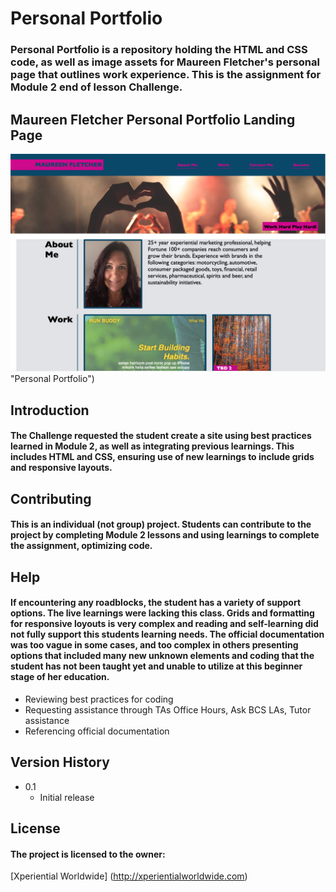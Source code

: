 # Personal Portfolio

### Personal Portfolio is a repository holding the HTML and CSS code, as well as image assets for Maureen Fletcher's personal page that outlines work experience.  This is the assignment for Module 2 end of lesson Challenge.  

## Maureen Fletcher Personal Portfolio Landing Page
[![Image of Maureen Fletcher website landing page](assets/images/PublishedSite9.11.20.png)](https://mofletch.github.io/Portfolio/) "Personal Portfolio")

## Introduction
#### The Challenge requested the student create a site using best practices learned in Module 2, as well as integrating previous learnings.  This includes HTML and CSS, ensuring use of new learnings to include grids and responsive layouts.

## Contributing
#### This is an individual (not group) project.  Students can contribute to the project by completing Module 2 lessons and using learnings to complete the assignment, optimizing code.

## Help
#### If encountering any roadblocks, the student has a variety of support options.  The live learnings were lacking this class.  Grids and formatting for responsive loyouts is very complex and reading and self-learning did not fully support this students learning needs.  The official documentation was too vague in some cases, and too complex in others presenting options that included many new unknown elements and coding that the student has not been taught yet and unable to utilize at this beginner stage of her education.
  * Reviewing best practices for coding
  * Requesting assistance through TAs Office Hours, Ask BCS LAs, Tutor assistance
  * Referencing official documentation

## Version History
  * 0.1
    * Initial release

## License
#### The project is licensed to the owner:
[Xperiential Worldwide] (http://xperientialworldwide.com)

